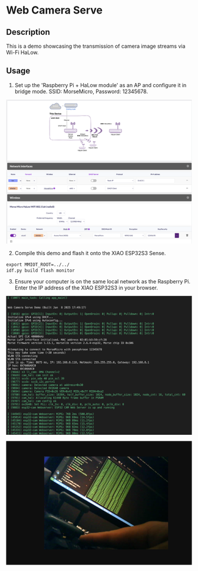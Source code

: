 # Web Camera Serve
## Description

This is a demo showcasing the transmission of camera image streams via Wi-Fi HaLow.

## Usage

1. Set up the 'Raspberry Pi + HaLow module' as an AP and configure it in bridge mode. SSID: MorseMicro, Password: 12345678.

![ap_config](./images/ap_config.png "ap config")

2. Compile this demo and flash it onto the XIAO ESP32S3 Sense.
   
```
export MMIOT_ROOT=../../
idf.py build flash monitor
```

3. Ensure your computer is on the same local network as the Raspberry Pi. Enter the IP address of the XIAO ESP32S3 in your browser.


![esp32_log](./images/esp32_log.png "logs")

![web_camera](./images/web_camera.png "web camera")